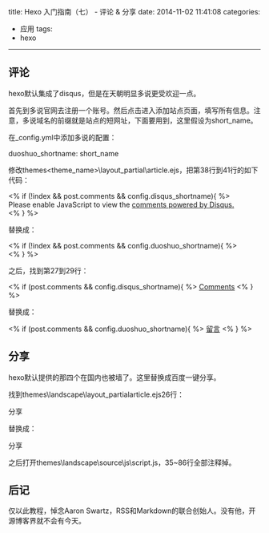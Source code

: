 title: Hexo 入门指南（七） - 评论 & 分享
date: 2014-11-02 11:41:08
categories:
  - 应用
tags:
  - hexo
---

## 评论 ##

hexo默认集成了disqus，但是在天朝明显多说更受欢迎一点。

首先到多说官网去注册一个账号。然后点击进入添加站点页面，填写所有信息。注意，多说域名的前缀就是站点的短网址，下面要用到，这里假设为short_name。

在_config.yml中添加多说的配置：

</pre>
duoshuo_shortname: short_name
</pre>

修改themes\<theme_name>\layout\_partial\article.ejs，把第38行到41行的如下代码：

</pre>
<% if (!index && post.comments && config.disqus_shortname){ %>
<section id="comments">
  <div id="disqus_thread">
    <noscript>Please enable JavaScript to view the <a href="//disqus.com/?ref_noscript">comments powered by Disqus.</a></noscript>
  </div>
</section>
<% } %>
</pre>

替换成：

</pre>
<% if (!index && post.comments && config.duoshuo_shortname){ %>
<section id="comments">
  <!-- 多说评论框 start -->
  <div class="ds-thread" data-thread-key="<%= post.layout %>-<%= post.slug %>" data-title="<%= post.title %>" data-url="<%= page.permalink %>"></div>
  <!-- 多说评论框 end -->
  <!-- 多说公共JS代码 start (一个网页只需插入一次) -->
  <script type="text/javascript">
  var duoshuoQuery = {short_name:'<%= config.duoshuo_shortname %>'};
    (function() {
      var ds = document.createElement('script');
      ds.type = 'text/javascript';ds.async = true;
      ds.src = (document.location.protocol == 'https:' ? 'https:' : 'http:') + '//static.duoshuo.com/embed.js';
      ds.charset = 'UTF-8';
      (document.getElementsByTagName('head')[0] 
       || document.getElementsByTagName('body')[0]).appendChild(ds);
    })();
  </script>
  <!-- 多说公共JS代码 end -->
</section>
<% } %>
</pre>

之后，找到第27到29行：

</pre>
<% if (post.comments && config.disqus_shortname){ %>
  <a href="<%- post.permalink %>#disqus_thread" class="article-comment-link">Comments</a>
<% } %>
</pre>

替换成：

</pre>
<% if (post.comments && config.duoshuo_shortname){ %>
  <a href="<%- url_for(post.path) %>#comments" class="article-comment-link">留言</a>
<% } %>
</pre>

## 分享 ##

hexo默认提供的那四个在国内也被墙了。这里替换成百度一键分享。

找到themes\landscape\layout\_partialarticle.ejs26行：

</pre>
<a data-url="<%- post.permalink %>" data-id="<%= post._id %>" class="article-share-link">分享</a>
</pre>

替换成：

</pre>
<a data-url="<%- post.permalink %>" data-id="<%= post._id %>" class="article-share-link bdsharebuttonbox" data-cmd="more">分享</a>
<script>window._bd_share_config={"common":{"bdSnsKey":{},"bdText":"","bdMini":"1","bdMiniList":false,"bdPic":"","bdStyle":"2","bdSize":"16"},"share":{}};with(document)0[(getElementsByTagName('head')[0]||body).appendChild(createElement('script')).src='http://bdimg.share.baidu.com/static/api/js/share.js?v=89860593.js?cdnversion='+~(-new Date()/36e5)];</script>
</pre>

之后打开themes\landscape\source\js\script.js，35~86行全部注释掉。

## 后记 ##

仅以此教程，悼念Aaron Swartz，RSS和Markdown的联合创始人。没有他，开源博客界就不会有今天。